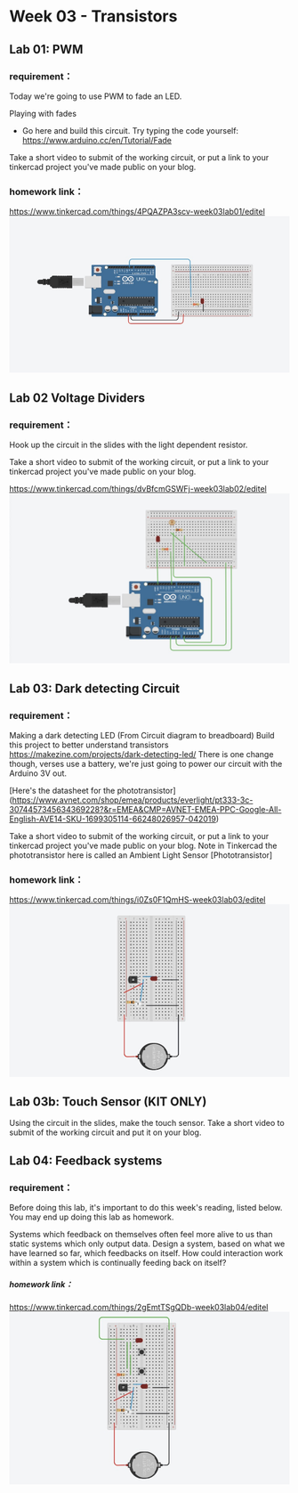 # Week 03 - Transistors

## Lab 01: PWM

### requirement：
Today we're going to use PWM to fade an LED.

Playing with fades

- Go here and build this circuit. Try typing the code yourself: https://www.arduino.cc/en/Tutorial/Fade

Take a short video to submit of the working circuit, or put a link to your tinkercad project you've made public on your blog.

### homework link：
https://www.tinkercad.com/things/4PQAZPA3scv-week03lab01/editel
![image](https://github.com/mylin04202/img/blob/main/W03L01.jpg)

## Lab 02 Voltage Dividers

### requirement：

Hook up the circuit in the slides with the light dependent resistor. 

Take a short video to submit of the working circuit, or put a link to your tinkercad project you've made public on your blog.

https://www.tinkercad.com/things/dvBfcmGSWFj-week03lab02/editel
![image](https://github.com/mylin04202/img/blob/main/W03L02.jpg)

## Lab 03: Dark detecting Circuit

### requirement：

Making a dark detecting LED (From Circuit diagram to breadboard) Build this project to better understand transistors https://makezine.com/projects/dark-detecting-led/ There is one change though, verses use a battery, we're just going to power our circuit with the Arduino 3V out.

[Here's the datasheet for the phototransistor] (https://www.avnet.com/shop/emea/products/everlight/pt333-3c-3074457345634369228?&r=EMEA&CMP=AVNET-EMEA-PPC-Google-All-English-AVE14-SKU-1699305114-66248026957-042019)

Take a short video to submit of the working circuit, or put a link to your tinkercad project you've made public on your blog. Note in Tinkercad the phototransistor here is called an Ambient Light Sensor [Phototransistor]


### homework link：

https://www.tinkercad.com/things/i0Zs0F1QmHS-week03lab03/editel
![image](https://github.com/mylin04202/img/blob/main/W03L03.jpg)

## Lab 03b: Touch Sensor (KIT ONLY) 

Using the circuit in the slides, make the touch sensor.
Take a short video to submit of the working circuit and put it on your blog. 



## Lab 04: Feedback systems

### requirement：

Before doing this lab, it's important to do this week's reading, listed below. You may end up doing this lab as homework.

Systems which feedback on themselves often feel more alive to us than static systems which only output data. Design a system, based on what we have learned so far, which feedbacks on itself. How could interaction work within a system which is continually feeding back on itself?

##### homework link：

https://www.tinkercad.com/things/2gEmtTSgQDb-week03lab04/editel
![image](https://github.com/mylin04202/img/blob/main/W03L04.jpg)

